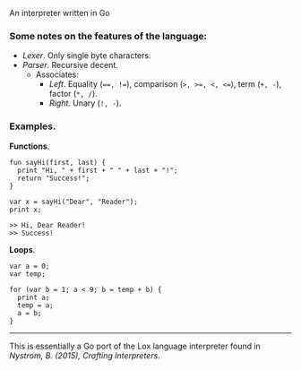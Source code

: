 An interpreter written in Go

### Some notes on the features of the language:
- *Lexer*. Only single byte characters.
- *Parser*. Recursive decent.
    - Associates:
        - *Left*. Equality (`==, !=`), comparison (`>, >=, <, <=`), term (`+, -`), factor (`*, /`).
        - *Right*. Unary (`!, -`).

### Examples.

**Functions**.
```
fun sayHi(first, last) {
  print "Hi, " + first + " " + last + "!";
  return "Success!";
}

var x = sayHi("Dear", "Reader");
print x;

>> Hi, Dear Reader!
>> Success!
```

**Loops**.
```
var a = 0;
var temp;

for (var b = 1; a < 9; b = temp + b) {
  print a;
  temp = a;
  a = b;
}
```

---
This is essentially a Go port of the Lox language interpreter
found in *Nystrom, B. (2015), Crafting Interpreters*.
